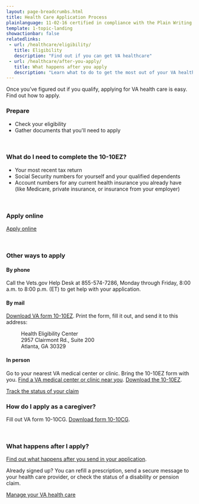 ```yaml
---
layout: page-breadcrumbs.html
title: Health Care Application Process
plainlanguage: 11-02-16 certified in compliance with the Plain Writing Act
template: 1-topic-landing
showactionbar: false
relatedlinks:
 - url: /healthcare/eligibility/
   title: Eligibility
   description: "Find out if you can get VA healthcare"
 - url: /healthcare/after-you-apply/
   title: What happens after you apply
   description: "Learn what to do to get the most out of your VA health care"
---
```


Once you’ve figured out if you qualify, applying for VA health care is easy. Find out how to apply.

### Prepare
- Check your eligibility
- Gather documents that you'll need to apply

<div markdown="0"><br></div>

<div class="call-out" markdown="1">

### What do I need to complete the 10-10EZ?

- Your most recent tax return
- Social Security numbers for yourself and your qualified dependents
- Account numbers for any current health insurance you already have (like Medicare, private insurance, or insurance from your employer)

</div>

<div markdown="0"><br></div>

### Apply online

<a class="usa-button-primary va-button-primary" href="/healthcare/apply/application/introduction">Apply online</a>

<div markdown="0"><br></div>

### Other ways to apply

#### By phone

Call the Vets.gov Help Desk at 855-574-7286, Monday through Friday, 8:00 a.m. to 8:00 p.m. (ET) to get help with your application.

#### By mail

[Download VA form 10-10EZ](http://www.va.gov/vaforms/medical/pdf/1010EZ-fillable.pdf). Print the form, fill it out, and send it to this address:

<dl class="va-address-block">
<dd>Health Eligibility Center</dd>
<dd>2957 Clairmont Rd., Suite 200</dd>
<dd>Atlanta, GA 30329</dd>
</dl>

#### In person

Go to your nearest VA medical center or clinic. Bring the 10-10EZ form with you.
[Find a VA medical center or clinic near you](/facilities).
[Download the 10-10EZ](http://www.va.gov/vaforms/medical/pdf/1010EZ-fillable.pdf).

<a class="usa-button-primary" href="http://www.google.com">Track the status of your claim</a>

### How do I apply as a caregiver?

Fill out VA form 10-10CG.
[Download form 10-10CG](/healthcare/forms/vha-10-10CG.pdf). 

<div markdown="0"><br></div>

### What happens after I apply?

[Find out what happens after you send in your application](/healthcare/after-you-apply).

Already signed up? You can refill a prescription, send a secure message to your health care provider, or check the status of a disability or pension claim. 

<a class="usa-button-primary" href="/healthcare">Manage your VA health care</a>

<div markdown="0"><br></div>

